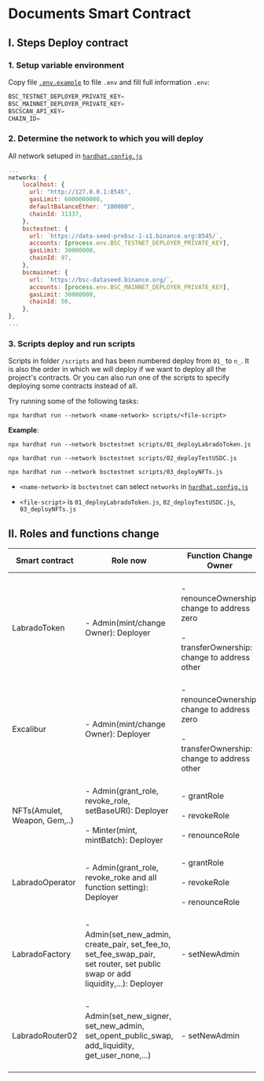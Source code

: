# Documents Smart Contract

## I. Steps Deploy contract

### 1. Setup variable environment

Copy file [`.env.example`](./.env.example) to file `.env` and fill full information `.env`:

```js
BSC_TESTNET_DEPLOYER_PRIVATE_KEY=
BSC_MAINNET_DEPLOYER_PRIVATE_KEY=
BSCSCAN_API_KEY=
CHAIN_ID=
```

### 2. Determine the network to which you will deploy

All network setuped in [`hardhat.config.js`](./hardhat.config.js#L59)

```js
...
networks: {
    localhost: {
      url: "http://127.0.0.1:8545",
      gasLimit: 6000000000,
      defaultBalanceEther: "100000",
      chainId: 31337,
    },
    bsctestnet: {
      url: `https://data-seed-prebsc-1-s1.binance.org:8545/`,
      accounts: [process.env.BSC_TESTNET_DEPLOYER_PRIVATE_KEY],
      gasLimit: 30000000,
      chainId: 97,
    },
    bscmainnet: {
      url: `https://bsc-dataseed.binance.org/`,
      accounts: [process.env.BSC_MAINNET_DEPLOYER_PRIVATE_KEY],
      gasLimit: 30000000,
      chainId: 56,
    },
},
...
```

### 3. Scripts deploy and run scripts

Scripts in folder `/scripts` and has been numbered deploy from `01_` to `n_`.
It is also the order in which we will deploy if we want to deploy all the project's contracts. Or you can also run one of the scripts to specify deploying some contracts instead of all.

Try running some of the following tasks:

```shell
npx hardhat run --network <name-network> scripts/<file-script>
```

**Example**:

```shell
npx hardhat run --network bsctestnet scripts/01_deployLabradoToken.js
```

```shell
npx hardhat run --network bsctestnet scripts/02_deployTestUSDC.js
```

```shell
npx hardhat run --network bsctestnet scripts/03_deployNFTs.js
```

- `<name-network>` is `bsctestnet` can select `networks` in [`hardhat.config.js`](./hardhat.config.js#L59)

- `<file-script>` is `01_deployLabradoToken.js`, `02_deployTestUSDC.js`, `03_deployNFTs.js`


## II. Roles and functions change

| Smart contract 	| Role now 	| Function Change Owner 	|
|---	|---	|---	|
| <br>LabradoToken 	| <br>- Admin(mint/change Owner): Deployer 	| <br>- renounceOwnership: change to address zero<br> <br>- transferOwnership: change to address other<br> 	|
| <br>Excalibur 	| <br>- Admin(mint/change Owner): Deployer<br> 	| <br>- renounceOwnership: change to address zero<br> <br>- transferOwnership: change to address other<br> 	|
| <br>NFTs(Amulet, Weapon, Gem,..) 	| <br>- Admin(grant_role, revoke_role, setBaseURI): Deployer<br><br>- Minter(mint, mintBatch): Deployer 	| <br>- grantRole <br><br>- revokeRole<br><br>- renounceRole<br> 	|
| <br>LabradoOperator 	| <br>- Admin(grant_role, revoke_roke and all function setting): Deployer 	| <br>- grantRole <br><br>- revokeRole <br><br>- renounceRole<br> 	|
| <br>LabradoFactory 	| <br>- Admin(set_new_admin, create_pair, set_fee_to, set_fee_swap_pair, <br>set router, set public swap or add liquidity,...): Deployer<br> 	| <br>- setNewAdmin<br> 	|
| <br>LabradoRouter02 	| <br>- Admin(set_new_signer, set_new_admin, set_opent_public_swap, <br>add_liquidity, get_user_none,...)<br><br> 	| <br>- setNewAdmin<br> 	|